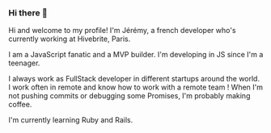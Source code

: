 ### Hi there 👋

Hi and welcome to my profile!
I'm Jérémy, a french developer who's currently working at Hivebrite, Paris.

I am a JavaScript fanatic and a MVP builder. I'm developing in JS since I'm a teenager.

I always work as FullStack developer in different startups around the world. 
I work often in remote and know how to work with a remote team !
When I'm not pushing commits or debugging some Promises, I'm probably making coffee.

I'm currently learning Ruby and Rails.

<!--
**adrijere/adrijere** is a ✨ _special_ ✨ repository because its `README.md` (this file) appears on your GitHub profile.

Here are some ideas to get you started:

- 🔭 I’m currently working on ...
- 🌱 I’m currently learning ...
- 👯 I’m looking to collaborate on ...
- 🤔 I’m looking for help with ...
- 💬 Ask me about ...
- 📫 How to reach me: ...
- 😄 Pronouns: ...
- ⚡ Fun fact: ...
-->
